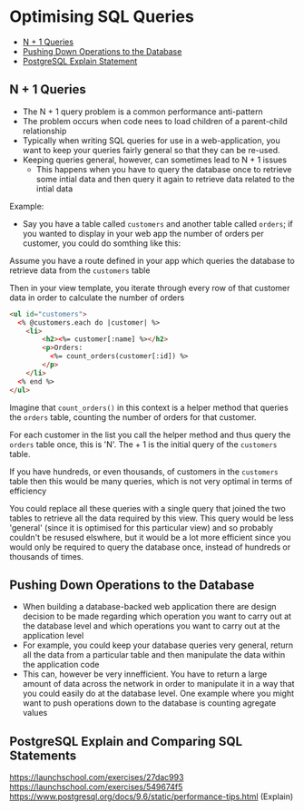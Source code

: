 # Optimising SQL Queries

  * [N + 1 Queries](#N-plus-1)
  * [Pushing Down Operations to the Database](#Push-to-DB)
  * [PostgreSQL Explain Statement](#Explain)

<a name="N-plus-1"></a>
## N + 1 Queries

  * The N + 1 query problem is a common performance anti-pattern
  * The problem occurs when code nees to load children of a parent-child relationship
  * Typically when writing SQL queries for use in a web-application, you want to keep your queries fairly general so that they can be re-used.
  * Keeping queries general, however, can sometimes lead to N + 1 issues
    * This happens when you have to query the database once to retrieve some intial data and then query it again to retrieve data related to the intial data

Example:

  * Say you have a table called `customers` and another table called `orders`; if you wanted to display in your web app the number of orders per customer, you could do somthing like this:

Assume you have a route defined in your app which queries the database to retrieve data from the `customers` table

Then in your view template, you iterate through every row of that customer data in order to calculate the number of orders 

```html
<ul id="customers">
  <% @customers.each do |customer| %>
    <li>
        <h2><%= customer[:name] %></h2>
        <p>Orders: 
          <%= count_orders(customer[:id]) %>
        </p>
    </li>
  <% end %>
</ul>
```

Imagine that `count_orders()` in this context is a helper method that queries the `orders` table, counting the number of orders for that customer.

For each customer in the list you call the helper method and thus query the `orders` table once, this is 'N'. The + 1 is the initial query of the `customers` table.

If you have hundreds, or even thousands, of customers in the `customers` table then this would be many queries, which is not very optimal in terms of efficiency

You could replace all these queries with a single query that joined the two tables to retrieve all the data required by this view. This query would be less 'general' (since it is optimised for this particular view) and so probably couldn't be resused elswhere, but it would be a lot more efficient since you would only be required to query the database once, instead of hundreds or thousands of times.

<a name="Push-to-DB"></a>
## Pushing Down Operations to the Database

  * When building a database-backed web application there are design decision to be made regarding which operation you want to carry out at the database level and which operations you want to carry out at the application level
  * For example, you could keep your database queries very general, return all the data from a particular table and then manipulate the data within the application code
  * This can, however be very innefficient. You have to return a large amount of data across the network in order to manipulate it in a way that you could easily do at the database level. One example where you might want to push operations down to the database is counting agregate values

<a name="Explain"></a>
## PostgreSQL Explain and Comparing SQL Statements

https://launchschool.com/exercises/27dac993
https://launchschool.com/exercises/549674f5
https://www.postgresql.org/docs/9.6/static/performance-tips.html (Explain)